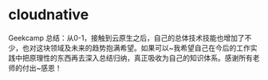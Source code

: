 # cloudnative
Geekcamp
总结：从0-1，接触到云原生之后，自己的总体技术技能也增加了不少，也对这块领域及未来的趋势抱满希望。如果可以~我希望自己在今后的工作实践中把原理性的东西再去深入总结归纳，真正吸收为自己的知识体系。感谢所有老师的付出~感恩！
